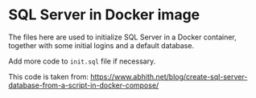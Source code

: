 # SQL Server in Docker image

The files here are used to initialize SQL Server in a Docker container, together with some initial logins and a default database.

Add more code to `init.sql` file if necessary.

This code is taken from:
https://www.abhith.net/blog/create-sql-server-database-from-a-script-in-docker-compose/

